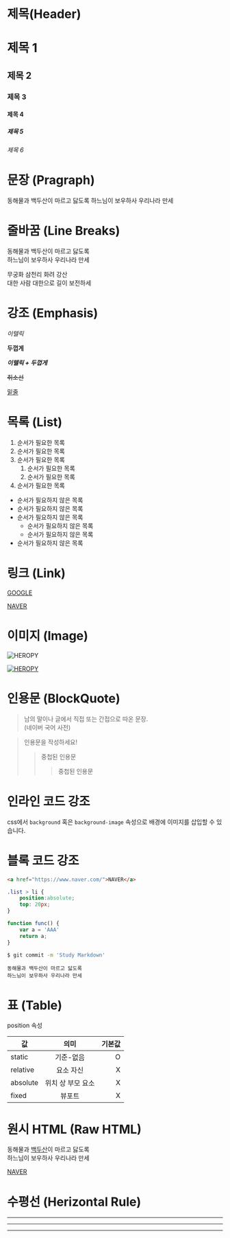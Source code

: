 # 제목(Header)

# 제목 1
## 제목 2
### 제목 3
#### 제목 4
##### 제목 5
###### 제목 6

# 문장 (Pragraph)

동해물과 백두산이 마르고 닳도록
하느님이 보우하사 우리나라 만세

# 줄바꿈 (Line Breaks)

동해물과 백두산이 마르고 닳도록  
하느님이 보우하사 우리나라 만세

무궁화 삼천리 화려 강산<br />
대한 사람 대한으로 길이 보전하세

# 강조 (Emphasis)

_이텔릭_  

**두껍게**

**_이텔릭 + 두껍게_**

~~취소선~~

<u>밑줄</u>

# 목록 (List)

1. 순서가 필요한 목록
1. 순서가 필요한 목록
1. 순서가 필요한 목록
    1. 순서가 필요한 목록
    1. 순서가 필요한 목록
1. 순서가 필요한 목록

- 순서가 필요하지 않은 목록
- 순서가 필요하지 않은 목록
- 순서가 필요하지 않은 목록
    - 순서가 필요하지 않은 목록
    - 순서가 필요하지 않은 목록
- 순서가 필요하지 않은 목록

# 링크 (Link)

[GOOGLE](https://google.com)

[NAVER](https://naver.com "NAVER로 이동!")

# 이미지 (Image)

![HEROPY](https://heropy.blog/css/images/logo.png)

[![HEROPY](https://heropy.blog/css/images/logo.png)](https://heropy.blog/)


# 인용문 (BlockQuote)

> 남의 말이나 글에서 직접 또는 간접으로 따온 문장.  
> (네이버 국어 사전)

> 인용문을 작성하세요!
>> 중첩된 인용문
>>> 중첩된 인용문

# 인라인 코드 강조

css에서 `background` 혹은 `background-image` 속성으로 배경에 이미지를 삽입할 수 있습니다.

# 블록 코드 강조

```html 
<a href="https://www.naver.com/">NAVER</a>
```

```css 
.list > li {
    position:absolute;
    top: 20px;
}
```

```javascript
function func() {
    var a = 'AAA'
    return a;
}
```

```bash
$ git commit -m 'Study Markdown'
```

```plaintest
동해물과 백두산이 마르고 닳도록
하느님이 보우하사 우리나라 만세
```

# 표 (Table)

position 속성

값 | 의미 | 기본값
--|:--:|--:
static | 기준-없음 | O
relative | 요소 자신 | X
absolute | 위치 상 부모 요소 | X
fixed | 뷰포트 | X

# 원시 HTML (Raw HTML)

동해물과 <span style='text-decoration:underline;'>백두산</span>이 마르고 닳도록 <br />
하느님이 보우하사 우리나라 만세

<a href="https://www.naver.com/" target="_blank">NAVER</a>

# 수평선 (Herizontal Rule)

---

***

___